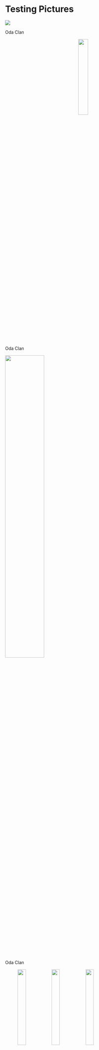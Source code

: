 # Testing Pictures

![](https://i.imgur.com/WLdNsxN.png)
<figcaption> Oda Clan </figcaption>

<p align="center">
<img src="https://i.imgur.com/WLdNsxN.png" width=25%/>
<figcaption> Oda Clan <figcaption>
</p>

<img src="https://i.imgur.com/WLdNsxN.png" width=50%/>
<figcaption> Oda Clan <figcaption>

<figure>
<img src="https://i.imgur.com/WLdNsxN.png"width=25%/>
<img src="https://i.imgur.com/WLdNsxN.png"width=25%/>
<img src="https://i.imgur.com/WLdNsxN.png"width=25%/>
<figcaption> Oda Clan </figcaption>
</figure>

<p align="center">
  <img width="460" height="300" src="http://www.fillmurray.com/460/300">
</p>